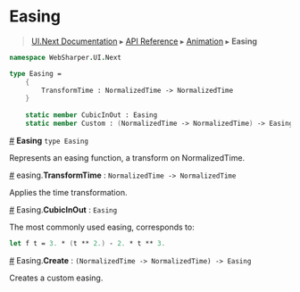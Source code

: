 # Easing
> [UI.Next Documentation](UINext.md) ▸ [API Reference](UINext-API.md) ▸ [Animation](UINext-Animation.md) ▸ **Easing**

```fsharp
namespace WebSharper.UI.Next

type Easing =
    {
        TransformTime : NormalizedTime -> NormalizedTime
    }
    
    static member CubicInOut : Easing
    static member Custom : (NormalizedTime -> NormalizedTime) -> Easing
```

<a name="Easing"></a>

[#](#Easing) **Easing** `type Easing`

Represents an easing function, a transform on NormalizedTime.

<a name="TransformTime"></a>

[#](#TransformTime) easing.**TransformTime** : `NormalizedTime -> NormalizedTime`

Applies the time transformation.

<a name="Easing.CubicInOut"></a>

[#](#Easing.CubicInOut) Easing.**CubicInOut** : `Easing`

The most commonly used easing, corresponds to:

```fsharp
let f t = 3. * (t ** 2.) - 2. * t ** 3.
```

<a name="Easing.Create"></a>

[#](#Easing.Create) Easing.**Create** : `(NormalizedTime -> NormalizedTime) -> Easing`

Creates a custom easing.
